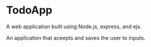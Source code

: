 # TodoApp

A web application built using Node.js, express, and ejs.

An application that aceepts and saves the user to inputs.
